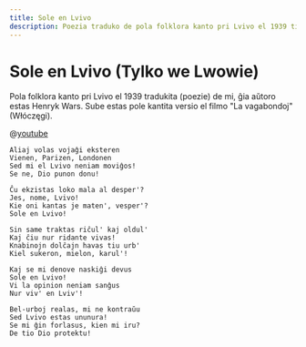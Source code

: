 ```yaml
---
title: Sole en Lvivo
description: Poezia traduko de pola folklora kanto pri Lvivo el 1939 titolita "Tylko we Lwowie", la originan tekston kreis Henryk Wars.
---
```


# Sole en Lvivo (Tylko we Lwowie)

Pola folklora kanto pri Lvivo el 1939 tradukita (poezie) de mi, ĝia aŭtoro estas Henryk Wars. Sube estas pole kantita versio el filmo "La vagabondoj" (Włóczęgi).

@[youtube](lHBiAhiddJ8)

```
Aliaj volas vojaĝi eksteren
Vienen, Parizen, Londonen
Sed mi el Lvivo neniam moviĝos!
Se ne, Dio punon donu!

Ĉu ekzistas loko mala al desper'?
Jes, nome, Lvivo!
Kie oni kantas je maten', vesper'?
Sole en Lvivo!

Sin same traktas riĉul' kaj oldul'
Kaj ĉiu nur ridante vivas!
Knabinojn dolĉajn havas tiu urb'
Kiel sukeron, mielon, karul'!

Kaj se mi denove naskiĝi devus
Sole en Lvivo!
Vi la opinion neniam sanĝus
Nur viv' en Lviv'!

Bel-urboj realas, mi ne kontraŭu
Sed Lvivo estas ununura!
Se mi ĝin forlasus, kien mi iru?
De tio Dio protektu!
```